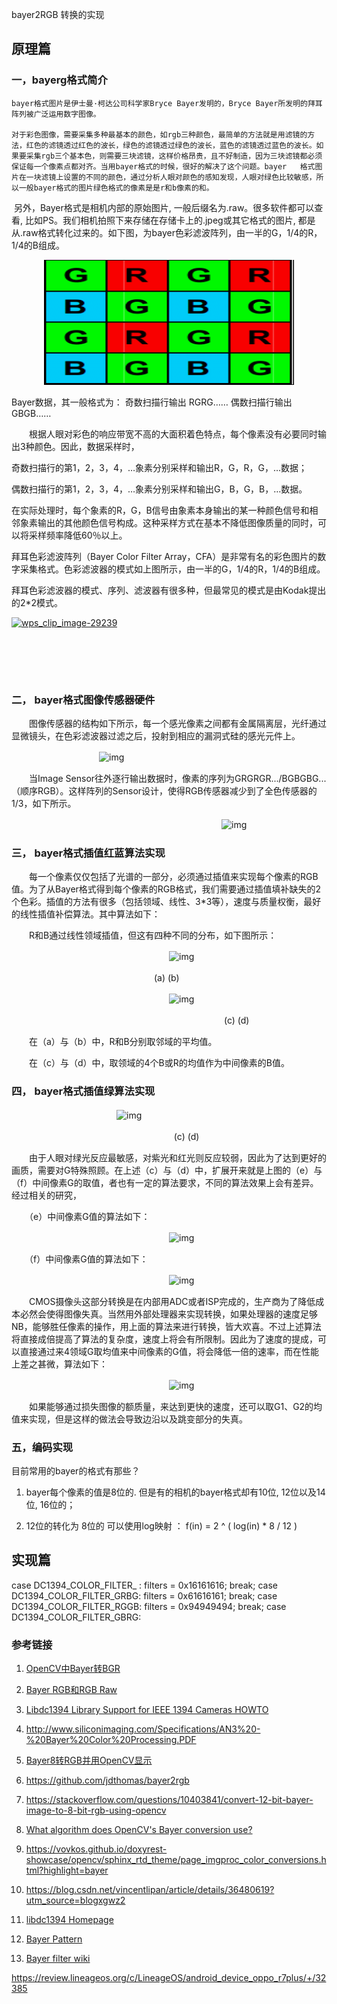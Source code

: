 

bayer2RGB  转换的实现







## 原理篇

### 一，bayerg格式简介

 	bayer格式图片是伊士曼·柯达公司科学家Bryce Bayer发明的，Bryce Bayer所发明的拜耳阵列被广泛运用数字图像。

 	对于彩色图像，需要采集多种最基本的颜色，如rgb三种颜色，最简单的方法就是用滤镜的方法，红色的滤镜透过红色的波长，绿色的滤镜透过绿色的波长，蓝色的滤镜透过蓝色的波长。如果要采集rgb三个基本色，则需要三块滤镜，这样价格昂贵，且不好制造，因为三块滤镜都必须保证每一个像素点都对齐。当用bayer格式的时候，很好的解决了这个问题。bayer   格式图片在一块滤镜上设置的不同的颜色，通过分析人眼对颜色的感知发现，人眼对绿色比较敏感，所以一般bayer格式的图片绿色格式的像素是是r和b像素的和。

​      另外，Bayer格式是相机内部的原始图片, 一般后缀名为.raw。很多软件都可以查看, 比如PS。我们相机拍照下来存储在存储卡上的.jpeg或其它格式的图片, 都是从.raw格式转化过来的。如下图，为bayer色彩滤波阵列，由一半的G，1/4的R，1/4的B组成。



<p align="center"><img src="img/bayer_color_filter_matrix.png" width="400" height="200" /></p>



Bayer数据，其一般格式为：
 奇数扫描行输出 RGRG……
 偶数扫描行输出 GBGB…… 

　　根据人眼对彩色的响应带宽不高的大面积着色特点，每个像素没有必要同时输出3种颜色。因此，数据采样时，

奇数扫描行的第1，2，3，4，…象素分别采样和输出R，G，R，G，…数据；

偶数扫描行的第1，2，3，4，…象素分别采样和输出G，B，G，B，…数据。

在实际处理时，每个象素的R，G，B信号由象素本身输出的某一种颜色信号和相邻象素输出的其他颜色信号构成。这种采样方式在基本不降低图像质量的同时，可以将采样频率降低60％以上。



拜耳色彩滤波阵列（Bayer Color Filter Array，CFA）是非常有名的彩色图片的数字采集格式。色彩滤波器的模式如上图所示，由一半的G，1/4的R，1/4的B组成。

拜耳色彩滤波器的模式、序列、滤波器有很多种，但最常见的模式是由Kodak提出的2*2模式。

[![wps_clip_image-29239](http://files.chinaaet.com/images/blog/2013/04/15/4447152485327.png)](http://files.chinaaet.com/images/blog/2013/04/15/4447147488187.png)





# 　　

### 二， bayer格式图像传感器硬件

　　图像传感器的结构如下所示，每一个感光像素之间都有金属隔离层，光纤通过显微镜头，在色彩滤波器过滤之后，投射到相应的漏洞式硅的感光元件上。  

　　　　　　　　　　![img](https://images2015.cnblogs.com/blog/893951/201603/893951-20160311230327210-1156084365.png) 

　　当Image Sensor往外逐行输出数据时，像素的序列为GRGRGR.../BGBGBG...（顺序RGB）。这样阵列的Sensor设计，使得RGB传感器减少到了全色传感器的1/3，如下所示。

　　　　　　　　　　　　　　　　　　　　　　　　![img](https://images2015.cnblogs.com/blog/893951/201603/893951-20160311230428413-1301823553.png)

### 三， bayer格式插值红蓝算法实现

　　每一个像素仅仅包括了光谱的一部分，必须通过插值来实现每个像素的RGB值。为了从Bayer格式得到每个像素的RGB格式，我们需要通过插值填补缺失的2个色彩。插值的方法有很多（包括领域、线性、3*3等），速度与质量权衡，最好的线性插值补偿算法。其中算法如下： 

　　R和B通过线性领域插值，但这有四种不同的分布，如下图所示： 

 　　　　　　　　　　　　　　　　　　![img](https://images2015.cnblogs.com/blog/893951/201603/893951-20160311230501554-1232262581.png)

​                       　　　　　　　　　　　　　　　　(a)                                   (b)

 　　　　　　　　　　　　　　　　　　![img](https://images2015.cnblogs.com/blog/893951/201603/893951-20160311230544663-1346580093.png)

　　　　　　　　　　　　　　　　　　　　　　　　 (c)                                   (d)

　　在（a）与（b）中，R和B分别取邻域的平均值。

　　在（c）与（d）中，取领域的4个B或R的均值作为中间像素的B值。 

### 四， bayer格式插值绿算法实现

 　　　　　　　　　　　　![img](https://images2015.cnblogs.com/blog/893951/201603/893951-20160311230635991-2089764601.png)

​      　　　　　　　　　　　　　　　　　　  (c)                                                        (d)

　　由于人眼对绿光反应最敏感，对紫光和红光则反应较弱，因此为了达到更好的画质，需要对G特殊照顾。在上述（c）与（d）中，扩展开来就是上图的（e）与（f）中间像素G的取值，者也有一定的算法要求，不同的算法效果上会有差异。经过相关的研究，

　　（e）中间像素G值的算法如下： 

 　　　　　　　　　　　　　　　　　　![img](https://images2015.cnblogs.com/blog/893951/201603/893951-20160311230723647-380711004.png)

　　（f）中间像素G值的算法如下：

 　　　　　　　　　　　　　　　　　　![img](https://images2015.cnblogs.com/blog/893951/201603/893951-20160311230748194-1081239687.png)　　　　　　

　　CMOS摄像头这部分转换是在内部用ADC或者ISP完成的，生产商为了降低成本必然会使得图像失真。当然用外部处理器来实现转换，如果处理器的速度足够NB，能够胜任像素的操作，用上面的算法来进行转换，皆大欢喜。不过上述算法将直接成倍提高了算法的复杂度，速度上将会有所限制。因此为了速度的提成，可以直接通过来4领域G取均值来中间像素的G值，将会降低一倍的速率，而在性能上差之甚微，算法如下： 

 　　　　　　　　　　　　　　　　　　![img](https://images2015.cnblogs.com/blog/893951/201603/893951-20160311230816788-692690023.png)

　　如果能够通过损失图像的额质量，来达到更快的速度，还可以取G1、G2的均值来实现，但是这样的做法会导致边沿以及跳变部分的失真。 



### 五，编码实现



目前常用的bayer的格式有那些？

1. bayer每个像素的值是8位的. 但是有的相机的bayer格式却有10位, 12位以及14位, 16位的；

2. 12位的转化为 8位的 可以使用log映射 ： f(in) = 2 ^ ( log(in) * 8 / 12 )

   

## 实现篇







 case DC1394_COLOR_FILTER_           :
        filters = 0x16161616;
        break;
    case DC1394_COLOR_FILTER_GRBG:
        filters = 0x61616161;
        break;
    case DC1394_COLOR_FILTER_RGGB:
        filters = 0x94949494;
        break;
    case DC1394_COLOR_FILTER_GBRG:





### 参考链接

1. [OpenCV中Bayer转BGR](https://blog.csdn.net/j_d_c/article/details/54019582)
2. [Bayer RGB和RGB Raw](https://www.cnblogs.com/biglucky/p/4128566.html)
3. [Libdc1394 Library Support for IEEE 1394 Cameras HOWTO](http://www.tldp.org/HOWTO/libdc1394-HOWTO/concepts.html)
4. http://www.siliconimaging.com/Specifications/AN3%20-%20Bayer%20Color%20Processing.PDF



5. [Bayer8转RGB并用OpenCV显示](https://blog.csdn.net/weixinhum/article/details/81945479)
6. https://github.com/jdthomas/bayer2rgb
7. https://stackoverflow.com/questions/10403841/convert-12-bit-bayer-image-to-8-bit-rgb-using-opencv
8. [What algorithm does OpenCV's Bayer conversion use?](https://stackoverflow.com/questions/11890955/what-algorithm-does-opencvs-bayer-conversion-use)
9. https://vovkos.github.io/doxyrest-showcase/opencv/sphinx_rtd_theme/page_imgproc_color_conversions.html?highlight=bayer
10. https://blog.csdn.net/vincentlipan/article/details/36480619?utm_source=blogxgwz2
11. [libdc1394 Homepage](https://damien.douxchamps.net/ieee1394/libdc1394/)
12. [Bayer Pattern](https://blog.csdn.net/wgx571859177/article/details/79772626)
13. [Bayer filter  wiki](https://en.wikipedia.org/wiki/Bayer_filter)



https://review.lineageos.org/c/LineageOS/android_device_oppo_r7plus/+/32385